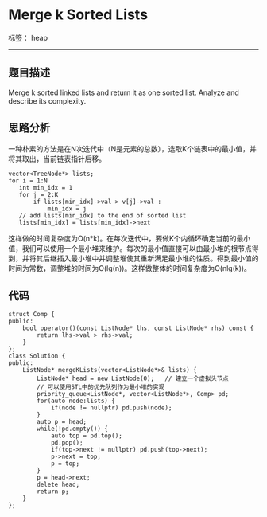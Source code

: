 ﻿# Merge k Sorted Lists

标签： heap

---
## 题目描述

Merge k sorted linked lists and return it as one sorted list. Analyze and describe its complexity. 

## 思路分析

一种朴素的方法是在N次迭代中（N是元素的总数），选取K个链表中的最小值，并将其取出，当前链表指针后移。

```
vector<TreeNode*> lists;
for i = 1:N
   int min_idx = 1
   for j = 2:K
       if lists[min_idx]->val > v[j]->val :
           min_idx = j
   // add lists[min_idx] to the end of sorted list
   lists[min_idx] = lists[min_idx]->next
```
这样做的时间复杂度为O(n*k)。在每次迭代中，要做K个内循环确定当前的最小值，我们可以使用一个最小堆来维护。每次的最小值直接可以由最小堆的根节点得到，并将其后继插入最小堆中并调整堆使其重新满足最小堆的性质。得到最小值的时间为常数，调整堆的时间为O(lg(n))。这样做整体的时间复杂度为O(nlg(k))。

## 代码

```
struct Comp {
public:
    bool operator()(const ListNode* lhs, const ListNode* rhs) const {
        return lhs->val > rhs->val;
    }    
};
class Solution {
public:
    ListNode* mergeKLists(vector<ListNode*>& lists) {
        ListNode* head = new ListNode(0);   // 建立一个虚拟头节点
        // 可以使用STL中的优先队列作为最小堆的实现
        priority_queue<ListNode*, vector<ListNode*>, Comp> pd;
        for(auto node:lists) {
            if(node != nullptr) pd.push(node);
        }
        auto p = head;
        while(!pd.empty()) {
            auto top = pd.top();
            pd.pop();
            if(top->next != nullptr) pd.push(top->next);
            p->next = top;
            p = top;
        }
        p = head->next;
        delete head;
        return p;
    }
};
```


